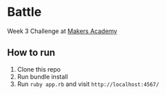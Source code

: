 # Battle

Week 3 Challenge at [Makers Academy](https://makers.tech/)

How to run
----

1. Clone this repo
2. Run bundle install
3. Run `ruby app.rb` and visit `http://localhost:4567/`
